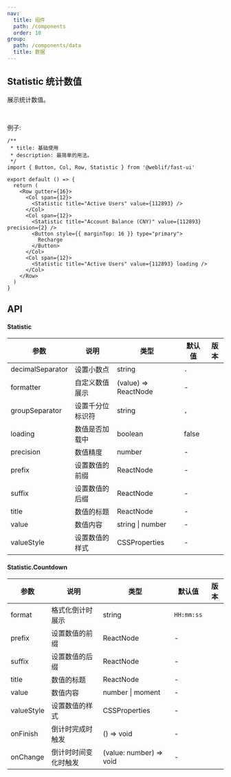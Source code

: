```yaml
---
nav:
  title: 组件
  path: /components
  order: 10
group:
  path: /components/data
  title: 数据
---
```


## Statistic 统计数值

展示统计数值。

<br />

例子:

```tsx
/**
 * title: 基础使用
 * description: 最简单的用法。
 */
import { Button, Col, Row, Statistic } from '@weblif/fast-ui'

export default () => {
  return (
    <Row gutter={16}>
      <Col span={12}>
        <Statistic title="Active Users" value={112893} />
      </Col>
      <Col span={12}>
        <Statistic title="Account Balance (CNY)" value={112893} precision={2} />
        <Button style={{ marginTop: 16 }} type="primary">
          Recharge
        </Button>
      </Col>
      <Col span={12}>
        <Statistic title="Active Users" value={112893} loading />
      </Col>
    </Row>
  )
}
```

## API

#### Statistic

| 参数             | 说明             | 类型                 | 默认值 | 版本 |
| ---------------- | ---------------- | -------------------- | ------ | ---- |
| decimalSeparator | 设置小数点       | string               | `.`    |      |
| formatter        | 自定义数值展示   | (value) => ReactNode | -      |      |
| groupSeparator   | 设置千分位标识符 | string               | `,`    |      |
| loading          | 数值是否加载中   | boolean              | false  |      |
| precision        | 数值精度         | number               | -      |      |
| prefix           | 设置数值的前缀   | ReactNode            | -      |      |
| suffix           | 设置数值的后缀   | ReactNode            | -      |      |
| title            | 数值的标题       | ReactNode            | -      |      |
| value            | 数值内容         | string \| number     | -      |      |
| valueStyle       | 设置数值的样式   | CSSProperties        | -      |      |

#### Statistic.Countdown

| 参数       | 说明                 | 类型                    | 默认值     | 版本 |
| ---------- | -------------------- | ----------------------- | ---------- | ---- |
| format     | 格式化倒计时展示     | string                  | `HH:mm:ss` |      |
| prefix     | 设置数值的前缀       | ReactNode               | -          |      |
| suffix     | 设置数值的后缀       | ReactNode               | -          |      |
| title      | 数值的标题           | ReactNode               | -          |      |
| value      | 数值内容             | number \| moment        | -          |      |
| valueStyle | 设置数值的样式       | CSSProperties           | -          |      |
| onFinish   | 倒计时完成时触发     | () => void              | -          |      |
| onChange   | 倒计时时间变化时触发 | (value: number) => void | -          |      |
